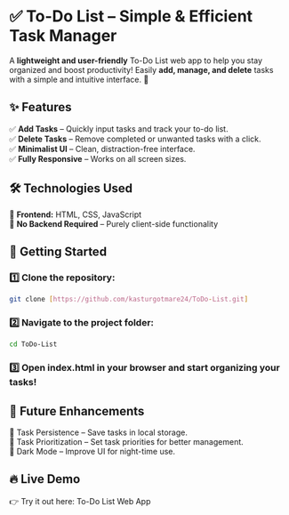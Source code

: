 # ✅ To-Do List – Simple & Efficient Task Manager  

A **lightweight and user-friendly** To-Do List web app to help you stay organized and boost productivity! Easily **add, manage, and delete** tasks with a simple and intuitive interface. 🚀  

## ✨ Features  

✅ **Add Tasks** – Quickly input tasks and track your to-do list.  
✅ **Delete Tasks** – Remove completed or unwanted tasks with a click.  
✅ **Minimalist UI** – Clean, distraction-free interface.  
✅ **Fully Responsive** – Works on all screen sizes.  

## 🛠 Technologies Used  

🔹 **Frontend:** HTML, CSS, JavaScript  
🔹 **No Backend Required** – Purely client-side functionality  

## 🚀 Getting Started  

### 1️⃣ Clone the repository:  
   ```sh
   git clone [https://github.com/kasturgotmare24/ToDo-List.git]
   ```
### 2️⃣ Navigate to the project folder:
```sh
cd ToDo-List
```
### 3️⃣ Open index.html in your browser and start organizing your tasks!

## 📌 Future Enhancements
🔹 Task Persistence – Save tasks in local storage.<br>
🔹 Task Prioritization – Set task priorities for better management.<br>
🔹 Dark Mode – Improve UI for night-time use.<br>

## 🔥 Live Demo
👉 Try it out here: To-Do List Web App
